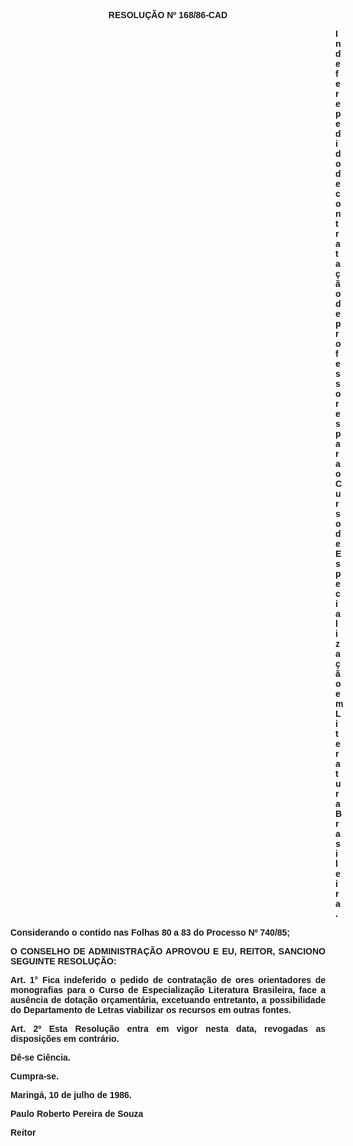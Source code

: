 <BODY>

<B><FONT FACE="Arial"><P ALIGN="CENTER">RESOLU&Ccedil;&Atilde;O Nº 168/86-CAD</P>
<P ALIGN="CENTER"></P><DIR>
<DIR>
<DIR>
<DIR>
<DIR>
<DIR>
<DIR>
<DIR>
<DIR>
<DIR>
<DIR>
<DIR>
<DIR>

<P ALIGN="JUSTIFY">Indefere pedido de contrata&ccedil;&atilde;o de professores para o Curso de Especializa&ccedil;&atilde;o em Literatura Brasileira.</P>
</B><P ALIGN="JUSTIFY"></P></DIR>
</DIR>
</DIR>
</DIR>
</DIR>
</DIR>
</DIR>
</DIR>
</DIR>
</DIR>
</DIR>
</DIR>
</DIR>

<P ALIGN="JUSTIFY">Considerando o contido nas Folhas 80 a 83 do Processo Nº 740/85;</P>
<P ALIGN="JUSTIFY"></P>
<B><P ALIGN="JUSTIFY">O CONSELHO DE ADMINISTRA&Ccedil;&Atilde;O APROVOU E EU, REITOR, SANCIONO  SEGUINTE RESOLU&Ccedil;&Atilde;O:</P>
</B><P ALIGN="JUSTIFY"></P>
<B><P ALIGN="JUSTIFY">Art. 1°</B>  Fica indeferido o pedido de contrata&ccedil;&atilde;o de ores orientadores de monografias para o Curso de Especializa&ccedil;&atilde;o Literatura Brasileira, face a aus&ecirc;ncia de dota&ccedil;&atilde;o or&ccedil;ament&aacute;ria, excetuando entretanto, a possibilidade do Departamento de Letras viabilizar os recursos em outras fontes.</P>
<B><P ALIGN="JUSTIFY">Art. 2º</B>  Esta Resolu&ccedil;&atilde;o entra em vigor nesta data, revogadas as disposi&ccedil;&otilde;es em contr&aacute;rio.</P>
<P ALIGN="JUSTIFY">D&ecirc;-se Ci&ecirc;ncia.</P>
<P ALIGN="JUSTIFY">Cumpra-se.</P>
<P ALIGN="JUSTIFY"></P>
<P ALIGN="JUSTIFY">Maring&aacute;, 10 de julho de 1986.</P>
<P ALIGN="JUSTIFY"></P>
<P ALIGN="JUSTIFY">Paulo Roberto Pereira de Souza</P>
<P ALIGN="JUSTIFY">Reitor </P>
<P ALIGN="JUSTIFY"></P></FONT></BODY>
